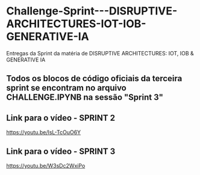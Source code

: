# Challenge-Sprint---DISRUPTIVE-ARCHITECTURES-IOT-IOB-GENERATIVE-IA
Entregas da Sprint da matéria de DISRUPTIVE ARCHITECTURES: IOT, IOB &amp; GENERATIVE IA

## Todos os blocos de código oficiais da terceira sprint se encontram no arquivo CHALLENGE.IPYNB na sessão "Sprint 3"

## Link para o vídeo - SPRINT 2
https://youtu.be/IsL-TcOuO6Y

## Link para o vídeo - SPRINT 3
https://youtu.be/W3sDc2WxiPo

